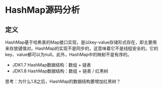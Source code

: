 # HashMap源码分析

## 定义
HashMap基于哈希表的Map接口实现，是以key-value存储形式存在，即主要用来存放键值对。HashMap的实现不是同步的，这意味着它不是线程安全的。它的key、value都可以为null。此外，HashMap中的映射不是有序的。

- JDK1.7 HashMap数据结构：数组 + 链表
- JDK1.8 HashMap数据结构：数组 + 链表 / 红黑树
  
思考：为什么1.8之后，HashMap的数据结构要增加红黑树？